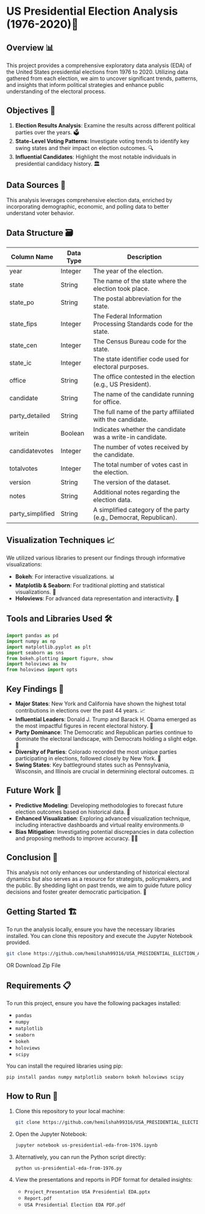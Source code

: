 # US Presidential Election Analysis (1976-2020)🎉

## Overview 📊

This project provides a comprehensive exploratory data analysis (EDA) of the United States presidential elections from 1976 to 2020. Utilizing data gathered from each election, we aim to uncover significant trends, patterns, and insights that inform political strategies and enhance public understanding of the electoral process.

## Objectives 🎯

1. **Election Results Analysis**: Examine the results across different political parties over the years. 🗳️
2. **State-Level Voting Patterns**: Investigate voting trends to identify key swing states and their impact on election outcomes. 🔍
3. **Influential Candidates**: Highlight the most notable individuals in presidential candidacy history. 🏛️

## Data Sources 📁

This analysis leverages comprehensive election data, enriched by incorporating demographic, economic, and polling data to better understand voter behavior.

## Data Structure 🗃️

| Column Name        | Data Type | Description                                                    |
|--------------------|-----------|----------------------------------------------------------------|
| year               | Integer   | The year of the election.                                     |
| state              | String    | The name of the state where the election took place.         |
| state_po           | String    | The postal abbreviation for the state.                       |
| state_fips         | Integer   | The Federal Information Processing Standards code for the state. |
| state_cen          | Integer   | The Census Bureau code for the state.                        |
| state_ic           | Integer   | The state identifier code used for electoral purposes.       |
| office             | String    | The office contested in the election (e.g., US President).  |
| candidate          | String    | The name of the candidate running for office.                |
| party_detailed     | String    | The full name of the party affiliated with the candidate.    |
| writein            | Boolean   | Indicates whether the candidate was a write-in candidate.    |
| candidatevotes     | Integer   | The number of votes received by the candidate.               |
| totalvotes         | Integer   | The total number of votes cast in the election.              |
| version            | String    | The version of the dataset.                                   |
| notes              | String    | Additional notes regarding the election data.                |
| party_simplified   | String    | A simplified category of the party (e.g., Democrat, Republican). |

## Visualization Techniques 📈

We utilized various libraries to present our findings through informative visualizations:
- **Bokeh**: For interactive visualizations. 📊
- **Matplotlib & Seaborn**: For traditional plotting and statistical visualizations. 🎨
- **Holoviews**: For advanced data representation and interactivity. 🌟

## Tools and Libraries Used 🛠️

```python
import pandas as pd
import numpy as np
import matplotlib.pyplot as plt
import seaborn as sns
from bokeh.plotting import figure, show
import holoviews as hv
from holoviews import opts
```

## Key Findings 🔑

- **Major States**: New York and California have shown the highest total contributions in elections over the past 44 years. 📈
- **Influential Leaders**: Donald J. Trump and Barack H. Obama emerged as the most impactful figures in recent electoral history. 👔
- **Party Dominance**: The Democratic and Republican parties continue to dominate the electoral landscape, with Democrats holding a slight edge. 🎉
- **Diversity of Parties**: Colorado recorded the most unique parties participating in elections, followed closely by New York. 🌈
- **Swing States**: Key battleground states such as Pennsylvania, Wisconsin, and Illinois are crucial in determining electoral outcomes. ⚖️

## Future Work 🚀

- **Predictive Modeling**: Developing methodologies to forecast future election outcomes based on historical data. 🔮
- **Enhanced Visualization**: Exploring advanced visualization technique, including interactive dashboards and virtual reality environments.🌐
- **Bias Mitigation**: Investigating potential discrepancies in data collection and proposing methods to improve accuracy. 🕵️‍♂️

## Conclusion 🏁

This analysis not only enhances our understanding of historical electoral dynamics but also serves as a resource for strategists, policymakers, and the public. By shedding light on past trends, we aim to guide future policy decisions and foster greater democratic participation. 🗽

## Getting Started 🏗️

To run the analysis locally, ensure you have the necessary libraries installed. You can clone this repository and execute the Jupyter Notebook provided.

```bash
git clone https://github.com/hemilshah99316/USA_PRESIDENTIAL_ELECTION_ANALYSIS_USING_PYTHON.git
```
OR
Download Zip File

## Requirements 📋

To run this project, ensure you have the following packages installed:

- `pandas`
- `numpy`
- `matplotlib`
- `seaborn`
- `bokeh`
- `holoviews`
- `scipy`

You can install the required libraries using pip:

```bash
pip install pandas numpy matplotlib seaborn bokeh holoviews scipy
```

## How to Run 🚀

1. Clone this repository to your local machine:
   ```bash
   git clone https://github.com/hemilshah99316/USA_PRESIDENTIAL_ELECTION_ANALYSIS_USING_PYTHON.git
   ```

2. Open the Jupyter Notebook:
   ```bash
   jupyter notebook us-presidential-eda-from-1976.ipynb
   ```

3. Alternatively, you can run the Python script directly:
   ```bash
   python us-presidential-eda-from-1976.py
   ```

4. View the presentations and reports in PDF format for detailed insights:
   - `Project_Presentation USA Presidential EDA.pptx`
   - `Report.pdf`
   - `USA Presidential Election EDA PDF.pdf`

